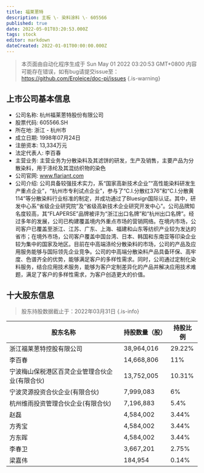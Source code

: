 ```yaml
---
title: 福莱蒽特
description: 主板 \- 染料涂料 \- 605566
published: true
date: 2022-05-01T03:20:53.000Z
tags: stock
editor: markdown
dateCreated: 2022-01-01T00:00:00.000Z
---
```


> 本页面由自动化程序生成于 Sun May 01 2022 03:20:53 GMT+0800
> 内容可能存在错误，如有bug请提交issue至：https://github.com/Eroleice/doc-pi/issues
{.is-warning}

## 上市公司基本信息
- 公司名称: 杭州福莱蒽特股份有限公司
- 股票代码: 605566.SH
- 所在地: 浙江 - 杭州市
- 成立日期: 1998年07月24日
- 注册资本: 13,334万元
- 法定代表人: 李百春
- 主营业务: 主营业务为分散染料及其滤饼的研发，生产及销售，主要产品为分散染料，用于涤纶及其混纺织物的染色
- 公司官网: www.flariant.com
- 公司介绍: 公司具备较强技术实力，系“国家高新技术企业”“高性能染料研发生产重点企业”，“杭州市专利试点企业”，参与了“C.I.分散红376”和“C.I.分散黄114”等分散染料行业标准的制定，并成功通过了Bluesign国际认证。其中，研发中心系“省级企业研究院”及“省级高新技术企业研究开发中心”。公司品牌知名度较高，其“FLAPERSE”品牌被评为“浙江出口名牌”和“杭州出口名牌”。经过多年的发展，公司已构建覆盖境内外重点市场的营销网络。在境内市场，公司客户已覆盖至浙江、江苏、广东、上海、福建和山东等纺织产业较为发达的省市；在境外市场，公司客户覆盖中国台湾、日本、韩国和东南亚等印染企业较为集中的国家及地区。目前在中高端涤纶分散染料的市场，公司的产品及应用服务能够与国际领先企业竞争。公司的中高端分散染料产品具备环保、高牢度、色谱齐全的优势，能够满足客户的多样性需求。同时，公司通过定制化染料服务，结合应用技术服务，能够为客户定制差异化的产品并解决应用技术难题，满足了客户的多样性需求，为客户创造更大的价值。


## 十大股东信息
> 股东持股数据截止于：2022年03月31日
{.is-info}

| 股东名称 | 持股数量（股） | 持股比例 |
| --- | --- | --- |
| 浙江福莱蒽特控股有限公司 | 38,964,016 | 29.22% |
| 李百春 | 14,668,806 | 11% |
| 宁波梅山保税港区百灵企业管理合伙企业(有限合伙) | 13,752,005 | 10.31% |
| 宁波灵源投资合伙企业(有限合伙) | 7,999,083 | 6% |
| 杭州维雨投资管理合伙企业(有限合伙) | 7,196,883 | 5.4% |
| 赵磊 | 4,584,002 | 3.44% |
| 方秀宝 | 4,584,002 | 3.44% |
| 方东晖 | 4,584,002 | 3.44% |
| 李春卫 | 3,667,201 | 2.75% |
| 梁嘉伟 | 184,954 | 0.14% |




